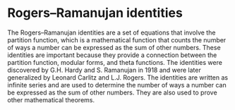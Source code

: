 # Rogers–Ramanujan identities

The Rogers–Ramanujan identities are a set of equations that involve the partition function, which is a mathematical function that counts the number of ways a number can be expressed as the sum of other numbers. These identities are important because they provide a connection between the partition function, modular forms, and theta functions. The identities were discovered by G.H. Hardy and S. Ramanujan in 1918 and were later generalized by Leonard Carlitz and L.J. Rogers. The identities are written as infinite series and are used to determine the number of ways a number can be expressed as the sum of other numbers. They are also used to prove other mathematical theorems.

